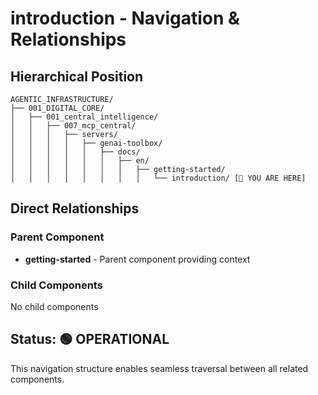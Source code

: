 # introduction - Navigation & Relationships

## Hierarchical Position

```
AGENTIC_INFRASTRUCTURE/
├── 001_DIGITAL_CORE/
│   ├── 001_central_intelligence/
│   │   ├── 007_mcp_central/
│   │   │   ├── servers/
│   │   │   │   ├── genai-toolbox/
│   │   │   │   │   ├── docs/
│   │   │   │   │   │   ├── en/
│   │   │   │   │   │   │   ├── getting-started/
│   │   │   │   │   │   │   │   └── introduction/ [📍 YOU ARE HERE]

```

## Direct Relationships

### Parent Component
- **getting-started** - Parent component providing context

### Child Components
No child components

## Status: 🟢 OPERATIONAL

This navigation structure enables seamless traversal between all related components.
